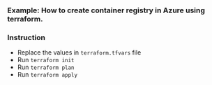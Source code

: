 ### Example: How to create container registry in Azure using terraform.


### Instruction
* Replace the values in `terraform.tfvars` file
* Run `terraform init`
* Run `terraform plan`
* Run `terraform apply`